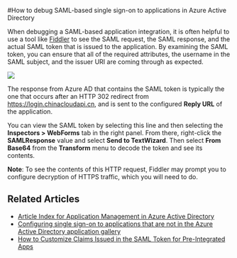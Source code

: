 <properties 
    pageTitle="How to debug SAML-based single sign-on to applications in Azure Active Directory | Azure" 
    description="Learn how to debug SAML-based single sign-on to applications in Azure Active Directory " 
    services="active-directory" 
    authors="asmalser-msft"  
    documentationCenter="na" manager="stevenpo"/>
<tags 
    ms.service="active-directory" 
    ms.date="02/09/2016" 
    wacn.date="" />

#How to debug SAML-based single sign-on to applications in Azure Active Directory

When debugging a SAML-based application integration, it is often helpful to use a tool like [Fiddler](http://www.telerik.com/fiddler) to see the SAML request, the SAML response, and the actual SAML token that is issued to the application. By examining the SAML token, you can ensure that all of the required attributes, the username in the SAML subject, and the issuer URI are coming through as expected.

![][1]

The response from Azure AD that contains the SAML token is typically the one that occurs after an HTTP 302 redirect from https://login.chinacloudapi.cn, and is sent to the configured **Reply URL** of the application. 
 
You can view the SAML token by selecting this line and then selecting the **Inspectors > WebForms** tab in the right panel. From there, right-click the **SAMLResponse** value and select **Send to TextWizard**. Then select **From Base64** from the **Transform** menu to decode the token and see its contents.
 
**Note**: To see the contents of this HTTP request, Fiddler may prompt you to configure decryption of HTTPS traffic, which you will need to do.

## Related Articles

- [Article Index for Application Management in Azure Active Directory](/documentation/articles/active-directory-apps-index/)
- [Configuring single sign-on to applications that are not in the Azure Active Directory application gallery](/documentation/articles/active-directory-saas-custom-apps/)
- [How to Customize Claims Issued in the SAML Token for Pre-Integrated Apps](/documentation/articles/active-directory-saml-claims-customization/)

<!--Image references-->
[1]: ./media/active-directory-saml-debugging/fiddler.png